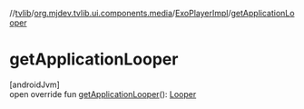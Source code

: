 //[tvlib](../../../index.md)/[org.mjdev.tvlib.ui.components.media](../index.md)/[ExoPlayerImpl](index.md)/[getApplicationLooper](get-application-looper.md)

# getApplicationLooper

[androidJvm]\
open override fun [getApplicationLooper](get-application-looper.md)(): [Looper](https://developer.android.com/reference/kotlin/android/os/Looper.html)
